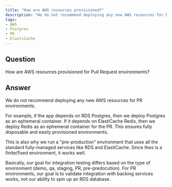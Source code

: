 ```yaml
---
title: "How are AWS resources provisioned?"
description: "We do not recommend deploying any new AWS resources for Pull Request environments."
tags:
- AWS
- Postgres
- PR
- ElastiCache
---
```


## Question

How are AWS resources provisioned for Pull Request environments?


## Answer

We do not recommend deploying any new AWS resources for PR environments. 

For example, if the app depends on RDS Postgres, then we deploy Postgres as an ephemeral container. If it depends on ElastiCache Redis, then we deploy Redis as an ephemeral container for the PR. This ensures fully disposable and easily provisioned environments. 

This is also why we run a "pre-production" environment that uses all the standard fully-managed services like RDS and ElastiCache. Since thes is a finite/fixed environment, it works well.

Basically, our goal for integration testing differs based on the type of environment (demo, qa, staging, PR, pre-predocution). For PR environments, our goal is to validate integration with backing services works, not our ability to spin up an RDS database. 
